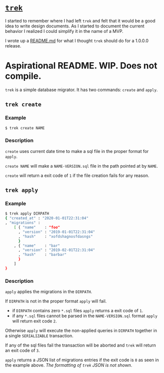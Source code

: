 # [`trek`](https://github.com/jfischoff/trek)

I started to remember where I had left `trek` and felt that it would be a good idea to write design documents. As I started to document the current behavior I realized I could simplify it in the name of a MVP.

I wrote up a [README.md](https://github.com/jfischoff/trek/blob/75ffe84a6c9a94fda18986a96b20c13204d0e1a8/README.md) for what I thought `trek` should do for a 1.0.0.0 release.

# Aspirational README. WIP. Does **not** compile.

`trek` is a simple database migrator. It has two commands: `create` and `apply`.

## `trek create`

### Example
```bash
$ trek create NAME
```
### Description

`create` uses current date time to make a sql file in the proper format for `apply`.

`create NAME` will make a `NAME-VERSION.sql` file in the path pointed at by `NAME`.

`create` will return a exit code of `1` if the file creation fails for any reason.

## `trek apply`

### Example
```bash
$ trek apply DIRPATH
{ "created_at" : "2020-01-01T22:31:04"
, "migrations" :
    [ { "name"    : "foo"
      , "version" : "2019-01-01T22:31:04"
      , "hash"    : "xofdshagnosfdasngs"
      }
    , { "name"    : "bar"
      , "version" : "2019-02-01T22:31:04"
      , "hash"    : "barbar"
      }
    ]
}
```

### Description

`apply` applies the migrations in the `DIRPATH`.

If `DIRPATH` is not in the proper format `apply` will fail.
- if `DIRPATH` contains zero `*.sql` files `apply` returns a exit code of `1`.
- if any `*.sql` files cannot be parsed in the `NAME-VERSION.sql` format `apply` will return exit code `2`.

Otherwise `apply` will execute the non-applied queries in `DIRPATH`
together in a single `SERIALIZABLE` transaction.

If any of the sql files fail the transaction will be aborted and `trek` will return an exit code of `3`.

`apply` returns a JSON list of migrations entries if the exit code is `0` as seen in the example above. *The formatting of `trek` JSON is not shown*.
